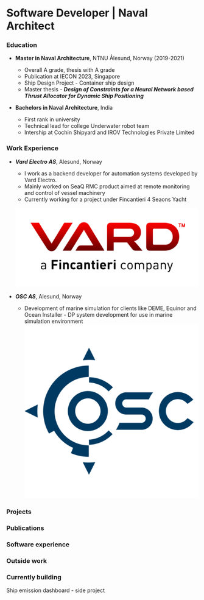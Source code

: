 # Software Developer | Naval Architect

### Education

- **Master in Naval Architecture**, NTNU Ålesund, Norway (2019-2021)

  - Overall A grade, thesis with A grade
  - Publication at IECON 2023, Singapore
  - Ship Design Project - Container ship design
  - Master thesis - **_Design of Constraints for a Neural Network based Thrust Allocator for Dynamic Ship Positioning_**

- **Bachelors in Naval Architecture**, India
  - First rank in university
  - Technical lead for college Underwater robot team
  - Intership at Cochin Shipyard and IROV Technologies Private Limited

### Work Experience

- **_Vard Electro AS_**, Alesund, Norway

  - I work as a backend developer for automation systems developed by Vard Electro.
  - Mainly worked on SeaQ RMC product aimed at remote monitoring and control of vessel machinery
  - Currently working for a project under Fincantieri 4 Seaons Yacht

  ![VardElectro](/assets/images/vard.png)

- **_OSC AS_**, Alesund, Norway
  - Development of marine simulation for clients like DEME, Equinor and Ocean Installer - DP system development for use in marine simulation environment
  ![OSC](/assets/images/osc.png)

### Projects

### Publications

### Software experience

### Outside work

### Currently building

Ship emission dashboard - side project
